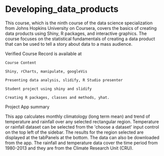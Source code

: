 # Developing_data_products

This course, which is the ninth course of the data science specialization from Johns Hopkins University on Coursera, covers the 
basics of creating data products using Shiny, R packages, and interactive graphics. The course focuses on the statistical fundamentals of creating a data product that can be used to tell a story about data to a mass audience.

Verified Course Record is available at 

    Course Content

    Shiny, rCharts, manipulate, googleVis

    Presenting data analysis, slidify, R Studio presenter

    Student project using shiny and slidify

    Creating R packages, classes and methods, yhat.


Project App summary

This app calculates monthly climatology (long term mean) and trend of temperature and rainfall over any selected rectangular region. Temperature or rainfall dataset can be selected from the 'choose a dataset' input control on the top left of the sidebar. The results for the region selected are displayed at the tabPanels at the bottom. The data can also be downloaded from the app.
The rainfall and temperature data cover the time period from 1980-2013 and they are from the Climate Research Unit (CRU).
      
